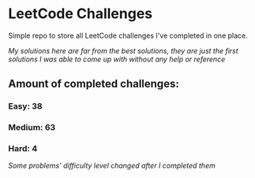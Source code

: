 
# LeetCode Challenges

Simple repo to store all LeetCode challenges I've completed in one place.

<i>My solutions here are far from the best solutions, they are just the first solutions I was able to come up with without any help or reference</i>

## Amount of completed challenges:

### Easy: 38

### Medium: 63

### Hard: 4

<i>Some problems' difficulty level changed after I completed them</i>
